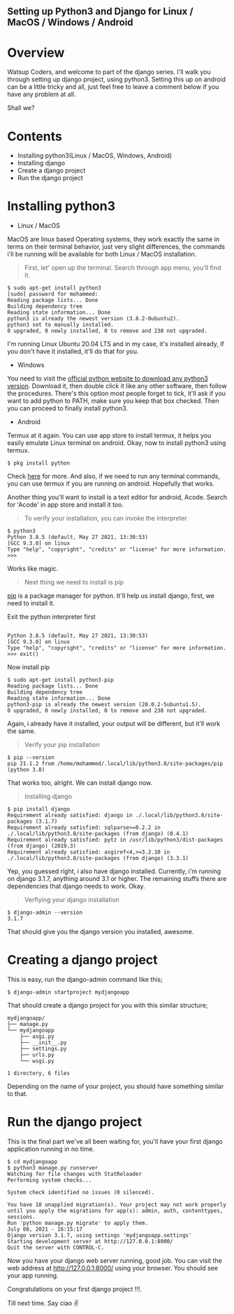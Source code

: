 ## Setting up Python3 and Django for Linux / MacOS / Windows / Android

# Overview

Watsup Coders, and welcome to part of the django series. I'll walk you through setting up django project, using python3. Setting this up on android can be a little tricky and all, just feel free to leave a comment below if you have any problem at all.

Shall we?

# Contents


- Installing python3(Linux / MacOS, Windows, Android)
- Installing django
- Create a django project
- Run the django project

# Installing python3

- Linux / MacOS

MacOS are linux based Operating systems, they work exactly the same in terms on their terminal behavior, just very slight differences, the commands i'll be running will be available for both Linux / MacOS installation.

> First, let' open up the terminal. Search through app menu, you'll find it.


```
$ sudo apt-get install python3
[sudo] password for mohammed: 
Reading package lists... Done
Building dependency tree       
Reading state information... Done
python3 is already the newest version (3.8.2-0ubuntu2).
python3 set to manually installed.
0 upgraded, 0 newly installed, 0 to remove and 238 not upgraded.
``` 

I'm running Linux Ubuntu 20.04 LTS and in my case, it's installed already, if you don't have it installed, it'll do that for you.

- Windows

You need to visit the [official python website to download any python3 version](https://www.python.org/downloads/). Download it, then double click it like any other software, then follow the procedures. There's this option most people forget to tick, it'll ask if you want to add python to PATH, make sure you keep that box checked. Then you can proceed to finally install python3.

- Android

Termux at it again. You can use app store to install termux, it helps you easily emulate Linux terminal on android. Okay, now to install python3 using termux.

```
$ pkg install python
```
Check [here](https://techyeyes.com/install-python-3-in-termux/) for more.
And also, if we need to run any terminal commands, you can use termux if you are running on android. Hopefully that works.

Another thing you'll want to install is a text editor for android, Acode. Search for 'Acode' in app store and install it too.

> To verify your installation, you can invoke the interpreter

```
$ python3
Python 3.8.5 (default, May 27 2021, 13:30:53) 
[GCC 9.3.0] on linux
Type "help", "copyright", "credits" or "license" for more information.
>>> 
```
Works like magic.

> Next thing we need to install is pip

[pip](https://pypi.org/project/pip/) is a package manager for python. It'll help us install django, first, we need to install it.

Exit the python interpreter first

```

Python 3.8.5 (default, May 27 2021, 13:30:53) 
[GCC 9.3.0] on linux
Type "help", "copyright", "credits" or "license" for more information.
>>> exit()

```

Now install pip

```
$ sudo apt-get install python3-pip
Reading package lists... Done
Building dependency tree       
Reading state information... Done
python3-pip is already the newest version (20.0.2-5ubuntu1.5).
0 upgraded, 0 newly installed, 0 to remove and 238 not upgraded.
```

Again, i already have it installed, your output will be different, but it'll work the same.

> Verify your pip installation

```
$ pip --version
pip 21.1.2 from /home/mohammed/.local/lib/python3.8/site-packages/pip (python 3.8)
```

That works too, alright. We can install django now.

> Installing django

```
$ pip install django
Requirement already satisfied: django in ./.local/lib/python3.8/site-packages (3.1.7)
Requirement already satisfied: sqlparse>=0.2.2 in ./.local/lib/python3.8/site-packages (from django) (0.4.1)
Requirement already satisfied: pytz in /usr/lib/python3/dist-packages (from django) (2019.3)
Requirement already satisfied: asgiref<4,>=3.2.10 in ./.local/lib/python3.8/site-packages (from django) (3.3.1)
```

Yep, you guessed right, i also have django installed.
Currently, i'm running on django 3.1.7, anything around 3.1 or higher. The remaining stuffs there are dependencies that django needs to work. Okay.

> Verfiying your django installation

```
$ django-admin --version
3.1.7
```

That should give you the django version you installed, awesome.

# Creating a django project

This is easy, run the django-admin command like this;

```
$ django-admin startproject mydjangoapp
```

That should create a django project for you with this similar structure;

```
mydjangoapp/
├── manage.py
└── mydjangoapp
    ├── asgi.py
    ├── __init__.py
    ├── settings.py
    ├── urls.py
    └── wsgi.py

1 directory, 6 files
```

Depending on the name of your project, you should have something similar to that.

# Run the django project

This is the final part we've all been waiting for, you'll have your first django application running in no time.

```
$ cd mydjangoapp
$ python3 manage.py runserver
Watching for file changes with StatReloader
Performing system checks...

System check identified no issues (0 silenced).

You have 18 unapplied migration(s). Your project may not work properly until you apply the migrations for app(s): admin, auth, contenttypes, sessions.
Run 'python manage.py migrate' to apply them.
July 08, 2021 - 16:15:17
Django version 3.1.7, using settings 'mydjangoapp.settings'
Starting development server at http://127.0.0.1:8000/
Quit the server with CONTROL-C.
```

Now you have your django web server running, good job. You can visit the web address at http://127.0.0.1:8000/ using your browser. You should see your app running.

Congratulations on your first django project !!!.

Till next time.
Say ciao :v:
